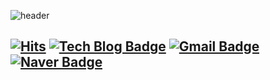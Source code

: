 ![header](https://capsule-render.vercel.app/api?type=waving&color=2F68F9&height=120&section=header&text=SONG%20BYEONG%20HUN%20👋&fontSize=50&animation=twinkling&fontColor=FFF)

[![Hits](https://hits.seeyoufarm.com/api/count/incr/badge.svg?url=https%3A%2F%2Fgithub.com%2Fthdqudgns&count_bg=%2379C83D&title_bg=%23555555&icon=&icon_color=%23E7E7E7&title=hits&edge_flat=false)](https://hits.seeyoufarm.com)
[![Tech Blog Badge](http://img.shields.io/badge/-Tech%20blog-black?style=flat-square&logo=github&link=https://thdqudgns.tistory.com/)](https://thdqudgns.tistory.com/)
[![Gmail Badge](https://img.shields.io/badge/Gmail-d14836?style=flat-square&logo=Gmail&logoColor=white&link=mailto:thdqudgns9612@gmail.com)](mailto:thdqudgns9612@gmail.com)
[![Naver Badge](https://img.shields.io/badge/Naver-03C75A?style=flat-square&logo=Naver&logoColor=white&link=mailto:thdqudgns96@naver.com)](mailto:thdqudgns96@naver.com)
---

<!--
|GitHub stats|Top Langs|
|:--:|:--:|
|<img src="https://github-readme-stats.vercel.app/api?username=thdqudgns&show_icons=true&theme=onedark" width="400px">|<img src="https://github-readme-stats.vercel.app/api/top-langs/?username=thdqudgns&layout=compact&theme=onedark" width="300px">|

|Algorithm|
|:--:|
|[![Solved.ac Profile](http://mazassumnida.wtf/api/v2/generate_badge?boj=thdqudgns)](https://solved.ac/thdqudgns)|
-->

<!--
**thdqudgns/thdqudgns** is a ✨ _special_ ✨ repository because its `README.md` (this file) appears on your GitHub profile.

Here are some ideas to get you started:

- 🔭 I’m currently working on ...
- 🌱 I’m currently learning ...
- 👯 I’m looking to collaborate on ...
- 🤔 I’m looking for help with ...
- 💬 Ask me about ...
- 📫 How to reach me: ...
- 😄 Pronouns: ...
- ⚡ Fun fact: ...
-->
